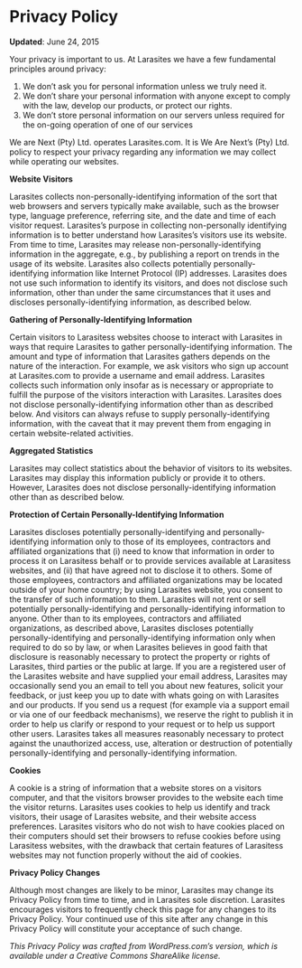 # Privacy Policy

**Updated**: June 24, 2015

Your privacy is important to us. At Larasites we have a few fundamental principles around privacy:

1. We don’t ask you for personal information unless we truly need it.
2. We don’t share your personal information with anyone except to comply with the law, develop our products, or protect our rights.
3. We don’t store personal information on our servers unless required for the on-going operation of one of our services

We are Next (Pty) Ltd. operates Larasites.com. It is We Are Next’s (Pty) Ltd. policy to respect your privacy regarding any information we may collect while operating our websites.

**Website Visitors**

Larasites collects non-personally-identifying information of the sort that web browsers and servers typically make available, such as the browser type, language preference, referring site, and the date and time of each visitor request. Larasites’s purpose in collecting non-personally identifying information is to better understand how Larasites’s visitors use its website. From time to time, Larasites may release non-personally-identifying information in the aggregate, e.g., by publishing a report on trends in the usage of its website. Larasites also collects potentially personally-identifying information like Internet Protocol (IP) addresses. Larasites does not use such information to identify its visitors, and does not disclose such information, other than under the same circumstances that it uses and discloses personally-identifying information, as described below.

**Gathering of Personally-Identifying Information**

Certain visitors to Larasitess websites choose to interact with Larasites in ways that require Larasites to gather personally-identifying information. The amount and type of information that Larasites gathers depends on the nature of the interaction. For example, we ask visitors who sign up account at Larasites.com to provide a username and email address. Larasites collects such information only insofar as is necessary or appropriate to fulfill the purpose of the visitors interaction with Larasites. Larasites does not disclose personally-identifying information other than as described below. And visitors can always refuse to supply personally-identifying information, with the caveat that it may prevent them from engaging in certain website-related activities.

**Aggregated Statistics**

Larasites may collect statistics about the behavior of visitors to its websites. Larasites may display this information publicly or provide it to others. However, Larasites does not disclose personally-identifying information other than as described below.

**Protection of Certain Personally-Identifying Information**

Larasites discloses potentially personally-identifying and personally-identifying information only to those of its employees, contractors and affiliated organizations that (i) need to know that information in order to process it on Larasitess behalf or to provide services available at Larasitess websites, and (ii) that have agreed not to disclose it to others. Some of those employees, contractors and affiliated organizations may be located outside of your home country; by using Larasites website, you consent to the transfer of such information to them. Larasites will not rent or sell potentially personally-identifying and personally-identifying information to anyone. Other than to its employees, contractors and affiliated organizations, as described above, Larasites discloses potentially personally-identifying and personally-identifying information only when required to do so by law, or when Larasites believes in good faith that disclosure is reasonably necessary to protect the property or rights of Larasites, third parties or the public at large. If you are a registered user of the Larasites website and have supplied your email address, Larasites may occasionally send you an email to tell you about new features, solicit your feedback, or just keep you up to date with whats going on with Larasites and our products. If you send us a request (for example via a support email or via one of our feedback mechanisms), we reserve the right to publish it in order to help us clarify or respond to your request or to help us support other users. Larasites takes all measures reasonably necessary to protect against the unauthorized access, use, alteration or destruction of potentially personally-identifying and personally-identifying information.

**Cookies**

A cookie is a string of information that a website stores on a visitors computer, and that the visitors browser provides to the website each time the visitor returns. Larasites uses cookies to help us identify and track visitors, their usage of Larasites website, and their website access preferences. Larasites visitors who do not wish to have cookies placed on their computers should set their browsers to refuse cookies before using Larasitess websites, with the drawback that certain features of Larasitess websites may not function properly without the aid of cookies.

**Privacy Policy Changes**

Although most changes are likely to be minor, Larasites may change its Privacy Policy from time to time, and in Larasites sole discretion. Larasites encourages visitors to frequently check this page for any changes to its Privacy Policy. Your continued use of this site after any change in this Privacy Policy will constitute your acceptance of such change.

_This Privacy Policy was crafted from WordPress.com’s version, which is available under a Creative Commons ShareAlike license._
